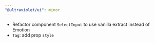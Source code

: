 ```yaml
---
"@ultraviolet/ui": minor
---
```


- Refactor component `SelectInput` to use vanilla extract instead of Emotion
- `Tag`: add prop `style`